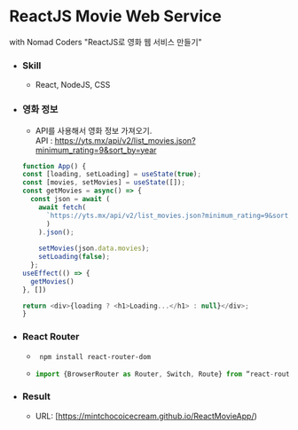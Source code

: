 # ReactJS Movie Web Service

with Nomad Coders "ReactJS로 영화 웹 서비스 만들기"
- ### Skill
  - React, NodeJS, CSS

- ### 영화 정보
  - API를 사용해서 영화 정보 가져오기.<br/>
    API : https://yts.mx/api/v2/list_movies.json?minimum_rating=9&sort_by=year
  ```javascript
  function App() {
  const [loading, setLoading] = useState(true);
  const [movies, setMovies] = useState([]);
  const getMovies = async() => {
    const json = await (
      await fetch(
        `https://yts.mx/api/v2/list_movies.json?minimum_rating=9&sort_by=year`
        )
      ).json();
      
      setMovies(json.data.movies);
      setLoading(false);
    };
  useEffect(() => {
    getMovies()
  }, [])
  
  return <div>{loading ? <h1>Loading...</h1> : null}</div>;
  }


- ### React Router
  - ``` npm install react-router-dom```
  - ```javascript
    import {BrowserRouter as Router, Switch, Route} from “react-router-dom”;

- ### Result


  - URL: [https://mintchocoicecream.github.io/ReactMovieApp/)
